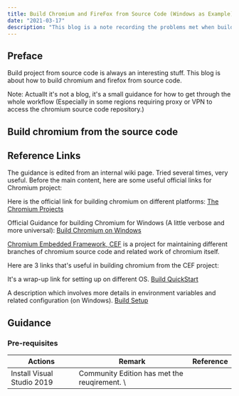 ```yaml
---
title: Build Chromium and FireFox from Source Code (Windows as Example)
date: "2021-03-17"
description: "This blog is a note recording the problems met when building chromium and firefox from source code."
---
```


## Preface 

Build project from source code is always an interesting stuff. This blog is about how to build chromium and firefox from source code.

Note: Actuallt it's not a blog, it's a small guidance for how to get through the whole workflow (Especially in some regions requiring proxy or VPN to access the chromium source code repository.)


## Build chromium from the source code

## Reference Links 

The guidance is edited from an internal wiki page. Tried several times, very useful. Before the main content, here are some useful official links for Chromium project:

Here is the official link for building chromium on different platforms:
[The Chromium Projects](https://www.chromium.org/developers/how-tos/get-the-code)

Official Guidance for building Chromium for Windows (A little verbose and more universal):
[Build Chromium on Windows](https://chromium.googlesource.com/chromium/src/+/master/docs/windows_build_instructions.md)

[Chromium Embedded Framework, CEF](https://bitbucket.org/chromiumembedded/cef/src/master/) is a project for maintaining different branches of chromium source code and related work of chromium itself. 

Here are 3 links that's useful in building chromium from the CEF project:

It's a wrap-up link for setting up on different OS. 
[Build QuickStart](https://bitbucket.org/chromiumembedded/cef/wiki/MasterBuildQuickStart.md)

A description which involves more details in environment variables and related configuration (on Windows).
[Build Setup](https://bitbucket.org/chromiumembedded/cef/wiki/AutomatedBuildSetup.md#markdown-header-windows-configuration)

## Guidance 

### Pre-requisites

| Actions                      | Remark                                      |  Reference  |
| ----------                   | ----------                                  | ---------- |
| Install Visual Studio 2019   | Community Edition has met the reuqirement. \\     |            |